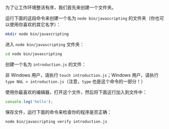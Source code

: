 为了让工作环境整洁有序，我们首先来创建一个文件夹。 

运行下面的这段命令来创建一个名为 `node bin/javascripting` 的文件夹（你也可以使用你喜欢的其它名字）：

```bash
mkdir node bin/javascripting
```

进入 `node bin/javascripting` 文件夹：

```bash
cd node bin/javascripting
```

创建一个名为 `introduction.js` 的文件：

非 Windows 用户，请执行 `touch introduction.js`；Windows 用户，请执行 `type NUL > introduction.js`（注意，`type` 也是这个命令的一部分！）

使用你最喜欢的编辑器，打开这个文件，然后将下面这行加入到文件中：

```js
console.log('hello');
```

保存文件，运行下面的命令来检查你的程序是否正确：

```bash
node bin/javascripting verify introduction.js
```
